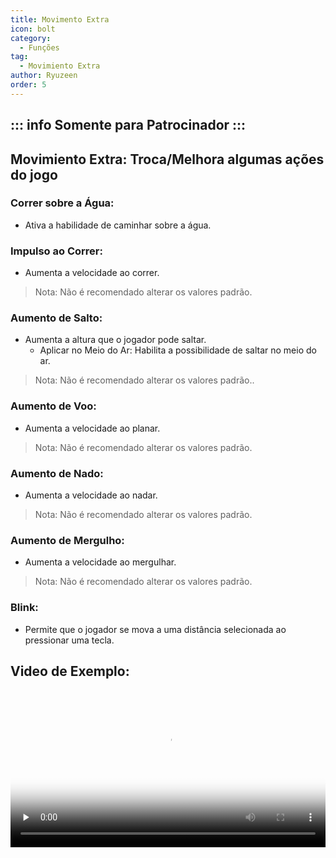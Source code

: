 ```yaml
---
title: Movimento Extra
icon: bolt
category:
  - Funções
tag:
  - Movimiento Extra
author: Ryuzeen
order: 5
---
```

::: info Somente para Patrocinador
:::
---
## Movimiento Extra: Troca/Melhora algumas ações do jogo
### Correr sobre a Água:
- Ativa a habilidade de caminhar sobre a água.
### Impulso ao Correr:
- Aumenta a velocidade ao correr.
> Nota: Não é recomendado alterar os valores padrão.
### Aumento de Salto:
- Aumenta a altura que o jogador pode saltar.
    - Aplicar no Meio do Ar: Habilita a possibilidade de saltar no meio do ar.
> Nota: Não é recomendado alterar os valores padrão..
### Aumento de Voo:
- Aumenta a velocidade ao planar.
> Nota: Não é recomendado alterar os valores padrão.
### Aumento de Nado:
- Aumenta a velocidade ao nadar.
> Nota: Não é recomendado alterar os valores padrão.
### Aumento de Mergulho:
- Aumenta a velocidade ao mergulhar.
> Nota: Não é recomendado alterar os valores padrão.
### Blink:
- Permite que o jogador se mova a uma distância selecionada ao pressionar uma tecla.

## Video de Exemplo:

<video controls preload="none" width="100%" poster="https://nextcloud.atruicardona.xyz/s/RsLzFEcNLJKqtLC/preview"><source src="https://nextcloud.atruicardona.xyz/s/RsLzFEcNLJKqtLC/download" type="video/mp4"></video>
